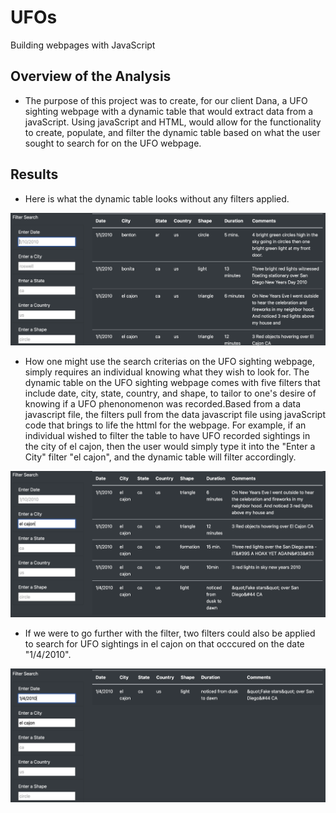 # UFOs
Building webpages with JavaScript
## Overview of the Analysis
- The purpose of this project was to create, for our client Dana, a UFO sighting webpage with a dynamic table that would extract data from a javaScript. Using javaScript and HTML, would allow for the functionality to create, populate, and filter the dynamic table based on what the user sought to search for on the UFO webpage. 

## Results
- Here is what the dynamic table looks without any filters applied.

![](images/UFO_dynamic_table.png)

-  How one might use the search criterias on the UFO sighting webpage, simply requires an individual knowing what they wish to look for. The dynamic table on the UFO sighting webpage comes with five filters that include date, city, state, country, and shape, to tailor to one's desire of knowing if a UFO phenonomenon was recorded.Based from a data javascript file, the filters pull from the data javascript file using javaScript code that brings to life the httml for the webpage. For example, if an individual wished to filter the table to have UFO recorded sightings in the city of el cajon, then the user would simply type it into the "Enter a City" filter "el cajon", and the dynamic table will filter accordingly.

![](images/UFO_filtered_table.png)

- If we were to go further with the filter, two filters could also be applied to search for UFO sightings in el cajon on that occcured on the date "1/4/2010". 

![](images/UFO_two_filters.png)
